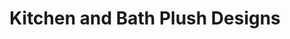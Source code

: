 ---
title: "Kitchen and Bath Plush Designs"
url: /colorado-springs/kitchen-and-bath-plush-designs/
shop: trade
---